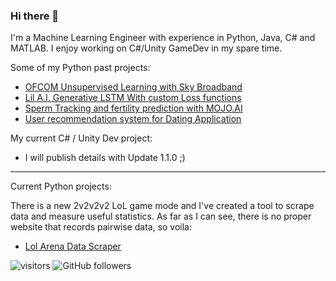 ### Hi there 👋

I'm a Machine Learning Engineer with experience in Python, Java, C# and MATLAB. 
I enjoy working on C#/Unity GameDev in my spare time.

Some of my Python past projects: 

- [OFCOM Unsupervised Learning with Sky Broadband](https://github.com/MikeMNelhams/SkyBroadbandProject)
- [Lil A.I. Generative LSTM With custom Loss functions](https://github.com/MikeMNelhams/Lil-A.I.-Approaches-to-Rap-Lyric-Generation)
- [Sperm Tracking and fertility prediction with MOJO.AI](https://github.com/MikeMNelhams/SpermTracking)
- [User recommendation system for Dating Application](https://github.com/MikeMNelhams/Recommender-System-for-User-User-Ratings)

My current C# / Unity Dev project:

- I will publish details with Update 1.1.0 ;)

---

Current Python projects:

There is a new 2v2v2v2 LoL game mode and I've created a tool to scrape data and measure useful statistics. 
As far as I can see, there is no proper website that records pairwise data, so voila:
- [Lol Arena Data Scraper](https://github.com/MikeMNelhams/LoL_ArenaDataScraper) 

![visitors](https://visitor-badge.laobi.icu/badge?page_id=MikeMNelhams/MikeMNelhams)
![GitHub followers](https://img.shields.io/github/followers/MikeMNelhams)
